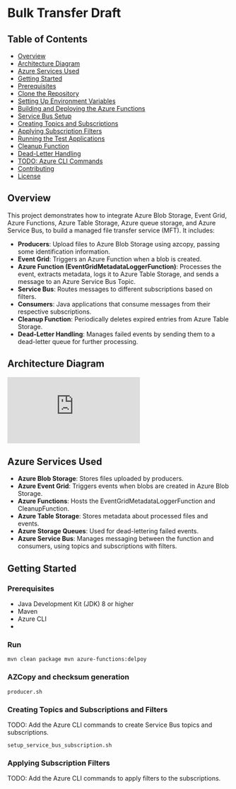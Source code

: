 # Bulk Transfer Draft


## Table of Contents

- [Overview](#overview)
- [Architecture Diagram](#architecture-diagram)
- [Azure Services Used](#azure-services-used)
- [Getting Started](#getting-started)
- [Prerequisites](#prerequisites)
- [Clone the Repository](#clone-the-repository)
- [Setting Up Environment Variables](#setting-up-environment-variables)
- [Building and Deploying the Azure Functions](#building-and-deploying-the-azure-functions)
- [Service Bus Setup](#service-bus-setup)
- [Creating Topics and Subscriptions](#creating-topics-and-subscriptions)
- [Applying Subscription Filters](#applying-subscription-filters)
- [Running the Test Applications](#running-the-test-applications)
- [Cleanup Function](#cleanup-function)
- [Dead-Letter Handling](#dead-letter-handling)
- [TODO: Azure CLI Commands](#todo-azure-cli-commands)
- [Contributing](#contributing)
- [License](#license)

## Overview

This project demonstrates how to integrate Azure Blob Storage, Event Grid, Azure Functions, Azure Table Storage, Azure queue storage, and Azure Service Bus, to build a managed file transfer service (MFT). It includes:

- **Producers**: Upload files to Azure Blob Storage using azcopy, passing some identification information.
- **Event Grid**: Triggers an Azure Function when a blob is created.
- **Azure Function (EventGridMetadataLoggerFunction)**: Processes the event, extracts metadata, logs it to Azure Table Storage, and sends a message to an Azure Service Bus Topic.
- **Service Bus**: Routes messages to different subscriptions based on filters.
- **Consumers**: Java applications that consume messages from their respective subscriptions.
- **Cleanup Function**: Periodically deletes expired entries from Azure Table Storage.
- **Dead-Letter Handling**: Manages failed events by sending them to a dead-letter queue for further processing.

## Architecture Diagram

![Mermaid Diagram](https://github.com/SCOR-SE/bulk-transfer-poc/blob/main/diagrams/full-azure-solution.mmd)


## Azure Services Used

- **Azure Blob Storage**: Stores files uploaded by producers.
- **Azure Event Grid**: Triggers events when blobs are created in Azure Blob Storage.
- **Azure Functions**: Hosts the EventGridMetadataLoggerFunction and CleanupFunction.
- **Azure Table Storage**: Stores metadata about processed files and events.
- **Azure Storage Queues**: Used for dead-lettering failed events.
- **Azure Service Bus**: Manages messaging between the function and consumers, using topics and subscriptions with filters.

## Getting Started

### Prerequisites

- Java Development Kit (JDK) 8 or higher
- Maven 
- Azure CLI 
- 
### Run

`mvn clean package
mvn azure-functions:delpoy`

### AZCopy and checksum generation

`producer.sh`
### Creating Topics and Subscriptions and Filters

TODO: Add the Azure CLI commands to create Service Bus topics and subscriptions.

`setup_service_bus_subscription.sh`

### Applying Subscription Filters

TODO: Add the Azure CLI commands to apply filters to the subscriptions.


